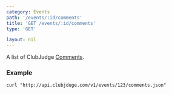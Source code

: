 ```yaml
---
category: Events
path: '/events/:id/comments'
title: 'GET /events/:id/comments'
type: 'GET'

layout: nil
---
```


A list of ClubJudge [Comments](#/comment-model).

### Example

```
curl "http://api.clubjduge.com/v1/events/123/comments.json"
```


